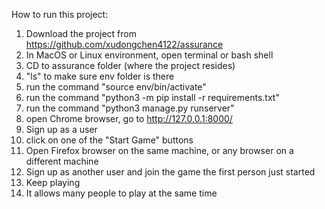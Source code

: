 How to run this project:

1) Download the project from https://github.com/xudongchen4122/assurance
2) In MacOS or Linux environment, open terminal or bash shell
3) CD to assurance folder (where the project resides)
4) "ls" to make sure env folder is there
5) run the command "source env/bin/activate"
6) run the command "python3 -m pip install -r requirements.txt"
7) run the command "python3 manage.py runserver"
8) open Chrome browser, go to http://127.0.0.1:8000/
9) Sign up as a user
10) click on one of the "Start Game" buttons
11) Open Firefox browser on the same machine, or any browser on a different machine
12) Sign up as another user and join the game the first person just started
13) Keep playing
14) It allows many people to play at the same time